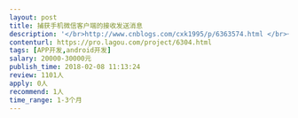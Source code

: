 ```yaml
---                
layout: post       
title: 捕获手机微信客户端的接收发送消息           
description: '</br>http://www.cnblogs.com/cxk1995/p/6363574.html </br>一、可以参照上面的链接，做一个app，作为后台程序在手机上运行，捕获手机微信的各种行为</br>二、主要实现以下几个基本的接口</br>1、获取当前微信号的基本信息（微信号、头像、签名等）</br>2、获取通讯录好友列表包括群（能够获取到好友的微信号、头像和其他基本信息）</br>3、发送文本、图片消息</br>4、接收文本、图片、表情、语音消息</br>5、添加好友</br>6、通过好友申请</br>7、消息撤回</br>8、更改好友备注</br>9、（其他根据到时开发的时候沟通看看还有其他什么接口可以获取）</br>三、最好在广州的开发者，如果有能力可以速度快一点搞定，其他地方或者价格都好谈。开发完之后需要对接一下，讲解一下基本代码，方便后续我们自行维护</br>'     
contenturl: https://pro.lagou.com/project/6304.html      
tags: [APP开发,android开发]            
salary: 20000-30000元          
publish_time: 2018-02-08 11:13:24         
review: 1101人                   
apply: 0人                   
recommend: 1人                   
time_range: 1-3个月              
---                 
```

